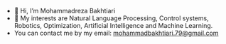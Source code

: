- 👋 Hi, I’m Mohammadreza Bakhtiari
- 👀 My interests are Natural Language Processing, Control systems, Robotics, Optimization, Artificial Intelligence and Machine Learning.
- You can contact me by my email: mohammadbakhtiari.79@gmail.com

<!--
**Bakhtiarii/Bakhtiarii** is a ✨ _special_ ✨ repository because its `README.md` (this file) appears on your GitHub profile.

Here are some ideas to get you started:

- 🔭 I’m currently working on ...
- 🌱 I’m currently learning ...
- 👯 I’m looking to collaborate on ...
- 🤔 I’m looking for help with ...
- 💬 Ask me about ...
- 📫 How to reach me: ...
- 😄 Pronouns: ...
- ⚡ Fun fact: ...
-->
